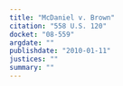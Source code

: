 ```yaml
---
title: "McDaniel v. Brown"
citation: "558 U.S. 120"
docket: "08-559"
argdate: ""
publishdate: "2010-01-11"
justices: ""
summary: ""
---
```


